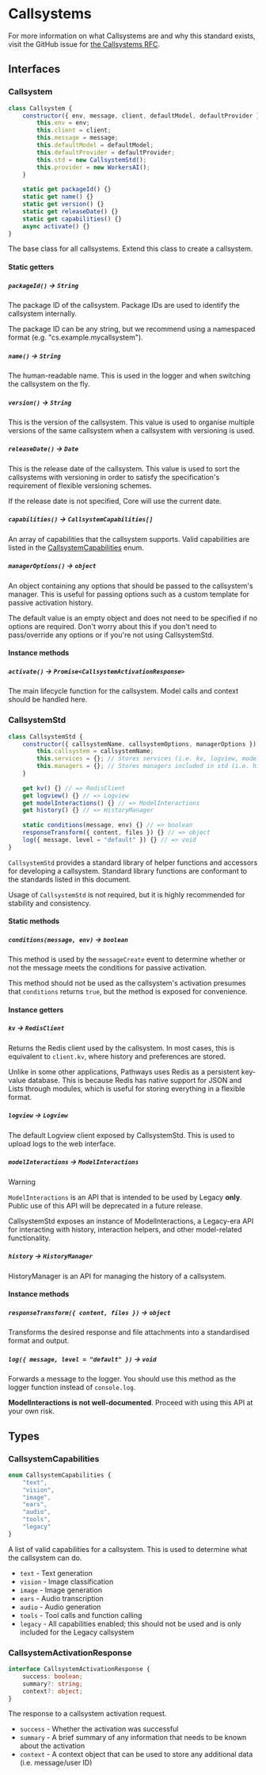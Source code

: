 # Callsystems
For more information on what Callsystems are and why this standard exists, visit the GitHub issue for [the Callsystems RFC](https://github.com/spongedsc/pathways/issues/77).

## Interfaces
### Callsystem
```js
class Callsystem {
    constructor({ env, message, client, defaultModel, defaultProvider }) {
        this.env = env;
		this.client = client;
		this.message = message;
		this.defaultModel = defaultModel;
		this.defaultProvider = defaultProvider;
        this.std = new CallsystemStd();
        this.provider = new WorkersAI();
    }
    
    static get packageId() {}
    static get name() {}
    static get version() {}
    static get releaseDate() {}
    static get capabilities() {}
    async activate() {}
}
```
The base class for all callsystems. Extend this class to create a callsystem.

#### Static getters
##### `packageId()` -> `String`
The package ID of the callsystem. Package IDs are used to identify the callsystem internally.

The package ID can be any string, but we recommend using a namespaced format (e.g. "cs.example.mycallsystem").

##### `name()` -> `String`
The human-readable name. This is used in the logger and when switching the callsystem on the fly.

##### `version()` -> `String`
This is the version of the callsystem. This value is used to organise multiple versions of the same callsystem when a callsystem with versioning is used.

##### `releaseDate()` -> `Date`
This is the release date of the callsystem. This value is used to sort the callsystems with versioning in order to satisfy the specification's requirement of flexible versioning schemes.

If the release date is not specified, Core will use the current date.

##### `capabilities()` -> `CallsystemCapabilities[]`
An array of capabilities that the callsystem supports. Valid capabilities are listed in the [CallsystemCapabilities](#callsystemcapabilities) enum.


##### `managerOptions()` -> `object`
An object containing any options that should be passed to the callsystem's manager. This is useful for passing options such as a custom template for passive activation history. 

The default value is an empty object and does not need to be specified if no options are required. Don't worry about this if you don't need to pass/override any options or if you're not using CallsystemStd.

#### Instance methods
##### `activate()` -> `Promise<CallsystemActivationResponse>`
The main lifecycle function for the callsystem. Model calls and context should be handled here.

### CallsystemStd
```js
class CallsystemStd {
    constructor({ callsystemName, callsystemOptions, managerOptions }) {
        this.callsystem = callsystemName;
        this.services = {}; // Stores services (i.e. kv, logview, modelInteractions)
        this.managers = {}; // Stores managers included in std (i.e. history)
    }
    
    get kv() {} // => RedisClient
    get logview() {} // => Logview
    get modelInteractions() {} // => ModelInteractions
    get history() {} // => HistoryManager
    
    static conditions(message, env) {} // => boolean
    responseTransform({ content, files }) {} // => object
    log({ message, level = "default" }) {} // => void
}
```
`CallsystemStd` provides a standard library of helper functions and accessors for developing a callsystem. Standard library functions are conformant to the standards listed in this document.

Usage of `CallsystemStd` is not required, but it is highly recommended for stability and consistency.

#### Static methods
##### `conditions(message, env)` -> `boolean`
This method is used by the `messageCreate` event to determine whether or not the message meets the conditions for passive activation.

This method should not be used as the callsystem's activation presumes that `conditions` returns `true`, but the method is exposed for convenience.

#### Instance getters
##### `kv` -> `RedisClient`
Returns the Redis client used by the callsystem. In most cases, this is equivalent to `client.kv`, where history and preferences are stored.

Unlike in some other applications, Pathways uses Redis as a persistent key-value database. This is because Redis has native support for JSON and Lists through modules, which is useful for storing everything in a flexible format.

##### `logview` -> `Logview`
The default Logview client exposed by CallsystemStd. This is used to upload logs to the web interface.

##### `modelInteractions` -> `ModelInteractions`
> [!WARNING]
> `ModelInteractions` is an API that is intended to be used by Legacy **only**. Public use of this API will be deprecated in a future release.

CallsystemStd exposes an instance of ModelInteractions, a Legacy-era API for interacting with history, interaction helpers, and other model-related functionality.

##### `history` -> `HistoryManager`
HistoryManager is an API for managing the history of a callsystem.

#### Instance methods
##### `responseTransform({ content, files })` -> `object`
Transforms the desired response and file attachments into a standardised format and output.

##### `log({ message, level = "default" })` -> `void`
Forwards a message to the logger. You should use this method as the logger function instead of `console.log`.

**ModelInteractions is not well-documented**. Proceed with using this API at your own risk.

## Types
### CallsystemCapabilities
```ts
enum CallsystemCapabilities {
    "text",
    "vision",
    "image",
    "ears",
    "audio",
    "tools",
    "legacy"
}
```

A list of valid capabilities for a callsystem. This is used to determine what the callsystem can do.

- `text` - Text generation
- `vision` - Image classification
- `image` - Image generation
- `ears` - Audio transcription
- `audio` - Audio generation
- `tools` - Tool calls and function calling
- `legacy` - All capabilities enabled; this should not be used and is only included for the Legacy callsystem

### CallsystemActivationResponse
```ts
interface CallsystemActivationResponse {
    success: boolean;
    summary?: string;
    context?: object;
}
```

The response to a callsystem activation request.

- `success` - Whether the activation was successful
- `summary` - A brief summary of any information that needs to be known about the activation
- `context` - A context object that can be used to store any additional data (i.e. message/user ID)
